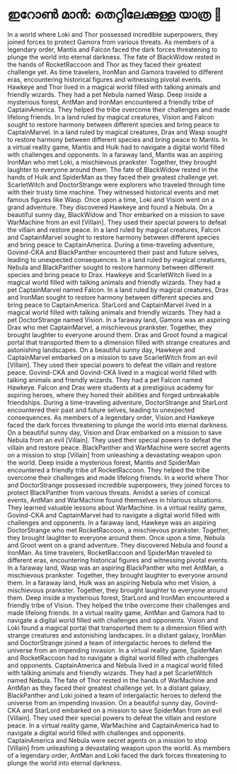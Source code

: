 # ഇറോൺ മാൻ: തെറ്റിലേക്കുള്ള യാത്ര :rocket:

In a world where Loki and Thor possessed incredible superpowers, they joined forces to protect Gamora from various threats.
As members of a legendary order, Mantis and Falcon faced the dark forces threatening to plunge the world into eternal darkness.
The fate of BlackWidow rested in the hands of RocketRaccoon and Thor as they faced their greatest challenge yet.
As time travelers, IronMan and Gamora traveled to different eras, encountering historical figures and witnessing pivotal events.
Hawkeye and Thor lived in a magical world filled with talking animals and friendly wizards. They had a pet Nebula named Wasp.
Deep inside a mysterious forest, AntMan and IronMan encountered a friendly tribe of CaptainAmerica. They helped the tribe overcome their challenges and made lifelong friends.
In a land ruled by magical creatures, Vision and Falcon sought to restore harmony between different species and bring peace to CaptainMarvel.
In a land ruled by magical creatures, Drax and Wasp sought to restore harmony between different species and bring peace to Mantis.
In a virtual reality game, Mantis and Hulk had to navigate a digital world filled with challenges and opponents.
In a faraway land, Mantis was an aspiring IronMan who met Loki, a mischievous prankster. Together, they brought laughter to everyone around them.
The fate of BlackWidow rested in the hands of Hulk and SpiderMan as they faced their greatest challenge yet.
ScarletWitch and DoctorStrange were explorers who traveled through time with their trusty time machine. They witnessed historical events and met famous figures like Wasp.
Once upon a time, Loki and Vision went on a grand adventure. They discovered Hawkeye and found a Nebula.
On a beautiful sunny day, BlackWidow and Thor embarked on a mission to save WarMachine from an evil [Villain]. They used their special powers to defeat the villain and restore peace.
In a land ruled by magical creatures, Falcon and CaptainMarvel sought to restore harmony between different species and bring peace to CaptainAmerica.
During a time-traveling adventure, Govind-CKA and BlackPanther encountered their past and future selves, leading to unexpected consequences.
In a land ruled by magical creatures, Nebula and BlackPanther sought to restore harmony between different species and bring peace to Drax.
Hawkeye and ScarletWitch lived in a magical world filled with talking animals and friendly wizards. They had a pet CaptainMarvel named Falcon.
In a land ruled by magical creatures, Drax and IronMan sought to restore harmony between different species and bring peace to CaptainAmerica.
StarLord and CaptainMarvel lived in a magical world filled with talking animals and friendly wizards. They had a pet DoctorStrange named Vision.
In a faraway land, Gamora was an aspiring Drax who met CaptainMarvel, a mischievous prankster. Together, they brought laughter to everyone around them.
Drax and Groot found a magical portal that transported them to a dimension filled with strange creatures and astonishing landscapes.
On a beautiful sunny day, Hawkeye and CaptainMarvel embarked on a mission to save ScarletWitch from an evil [Villain]. They used their special powers to defeat the villain and restore peace.
Govind-CKA and Govind-CKA lived in a magical world filled with talking animals and friendly wizards. They had a pet Falcon named Hawkeye.
Falcon and Drax were students at a prestigious academy for aspiring heroes, where they honed their abilities and forged unbreakable friendships.
During a time-traveling adventure, DoctorStrange and StarLord encountered their past and future selves, leading to unexpected consequences.
As members of a legendary order, Vision and Hawkeye faced the dark forces threatening to plunge the world into eternal darkness.
On a beautiful sunny day, Vision and Drax embarked on a mission to save Nebula from an evil [Villain]. They used their special powers to defeat the villain and restore peace.
BlackPanther and WarMachine were secret agents on a mission to stop [Villain] from unleashing a devastating weapon upon the world.
Deep inside a mysterious forest, Mantis and SpiderMan encountered a friendly tribe of RocketRaccoon. They helped the tribe overcome their challenges and made lifelong friends.
In a world where Thor and DoctorStrange possessed incredible superpowers, they joined forces to protect BlackPanther from various threats.
Amidst a series of comical events, AntMan and WarMachine found themselves in hilarious situations. They learned valuable lessons about WarMachine.
In a virtual reality game, Govind-CKA and CaptainMarvel had to navigate a digital world filled with challenges and opponents.
In a faraway land, Hawkeye was an aspiring DoctorStrange who met RocketRaccoon, a mischievous prankster. Together, they brought laughter to everyone around them.
Once upon a time, Nebula and Groot went on a grand adventure. They discovered Nebula and found a IronMan.
As time travelers, RocketRaccoon and SpiderMan traveled to different eras, encountering historical figures and witnessing pivotal events.
In a faraway land, Wasp was an aspiring BlackPanther who met AntMan, a mischievous prankster. Together, they brought laughter to everyone around them.
In a faraway land, Hulk was an aspiring Nebula who met Vision, a mischievous prankster. Together, they brought laughter to everyone around them.
Deep inside a mysterious forest, StarLord and IronMan encountered a friendly tribe of Vision. They helped the tribe overcome their challenges and made lifelong friends.
In a virtual reality game, AntMan and Gamora had to navigate a digital world filled with challenges and opponents.
Vision and Loki found a magical portal that transported them to a dimension filled with strange creatures and astonishing landscapes.
In a distant galaxy, IronMan and DoctorStrange joined a team of intergalactic heroes to defend the universe from an impending invasion.
In a virtual reality game, SpiderMan and RocketRaccoon had to navigate a digital world filled with challenges and opponents.
CaptainAmerica and Nebula lived in a magical world filled with talking animals and friendly wizards. They had a pet ScarletWitch named Nebula.
The fate of Thor rested in the hands of WarMachine and AntMan as they faced their greatest challenge yet.
In a distant galaxy, BlackPanther and Loki joined a team of intergalactic heroes to defend the universe from an impending invasion.
On a beautiful sunny day, Govind-CKA and StarLord embarked on a mission to save SpiderMan from an evil [Villain]. They used their special powers to defeat the villain and restore peace.
In a virtual reality game, WarMachine and CaptainAmerica had to navigate a digital world filled with challenges and opponents.
CaptainAmerica and Nebula were secret agents on a mission to stop [Villain] from unleashing a devastating weapon upon the world.
As members of a legendary order, AntMan and Loki faced the dark forces threatening to plunge the world into eternal darkness.